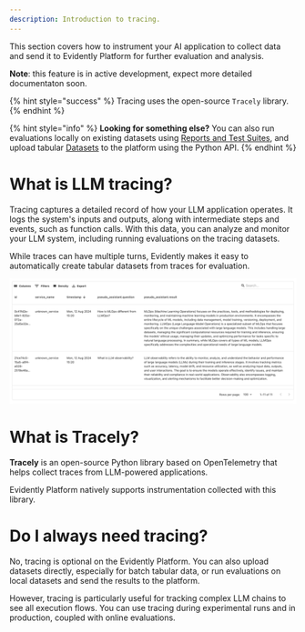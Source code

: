 ```yaml
---
description: Introduction to tracing.
---   
```


This section covers how to instrument your AI application to collect data and send it to Evidently Platform for further evaluation and analysis. 

**Note**: this feature is in active development, expect more detailed documentaton soon.

{% hint style="success" %}
Tracing uses the open-source `Tracely` library. 
{% endhint %}

{% hint style="info" %}
**Looking for something else?** You can also run evaluations locally on existing datasets using [Reports and Test Suites](../tests-and-reports/introduction.md), and upload tabular [Datasets](../datasets/datasets_overview.md) to the platform using the Python API. 
{% endhint %}

# What is LLM tracing?

Tracing captures a detailed record of how your LLM application operates. It logs the system's inputs and outputs, along with intermediate steps and events, such as function calls. With this data, you can analyze and monitor your LLM system, including running evaluations on the tracing datasets. 

While traces can have multiple turns, Evidently makes it easy to automatically create tabular datasets from traces for evaluation.

![](../.gitbook/assets/cloud/qs_tracing_dataset.png)

# What is Tracely?

**Tracely** is an open-source Python library based on OpenTelemetry that helps collect traces from LLM-powered applications. 

Evidently Platform natively supports instrumentation collected with this library.

# Do I always need tracing?

No, tracing is optional on the Evidently Platform. You can also upload datasets directly, especially for batch tabular data, or run evaluations on local datasets and send the results to the platform.

However, tracing is particularly useful for tracking complex LLM chains to see all execution flows. You can use tracing during experimental runs and in production, coupled with online evaluations.
